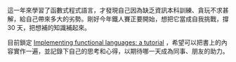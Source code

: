 這一年來學習了函數式程式語言，才發現自己因為缺乏資訊本科訓練、貪玩不求甚解，給自己帶來多大的劣勢。剛好今年鐵人賽正要開始，想把它當成自我挑戰，撐 30 天，把想補的知識補起來。

目前鎖定 [Implementing functional languages: a tutorial][IFL] ，希望可以把書上的內容實作一遍，並記錄下自己的思考和心得，以期待哪一天成為同事、朋友的助力。

[IFL]: http://research.microsoft.com/en-us/um/people/simonpj/Papers/pj-lester-book/
